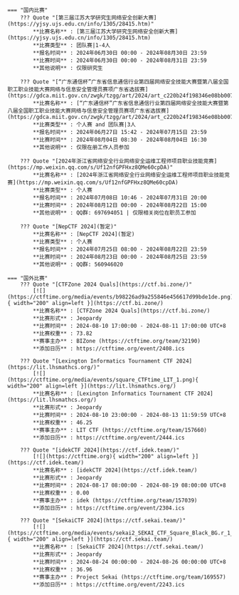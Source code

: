     === "国内比赛"
        ??? Quote "[第三届江苏大学研究生网络安全创新大赛](https://yjsy.ujs.edu.cn/info/1305/28415.htm)"  
            **比赛名称** : [第三届江苏大学研究生网络安全创新大赛](https://yjsy.ujs.edu.cn/info/1305/28415.htm)  
            **比赛类型** : 团队赛|1-4人  
            **报名时间** : 2024年06月30日 00:00 - 2024年08月30日 23:59  
            **比赛时间** : 2024年06月30日 00:00 - 2024年08月31日 23:59  
            **其他说明** : 仅限研究生  
            
        ??? Quote "[“广东通信杯”广东省信息通信行业第四届网络安全技能大赛暨第八届全国职工职业技能大赛网络与信息安全管理员赛项广东省选拔赛](https://gdca.miit.gov.cn/zwgk/tzgg/art/2024/art_c220b24f198346e08bb0074f511a6121.html)"  
            **比赛名称** : [“广东通信杯”广东省信息通信行业第四届网络安全技能大赛暨第八届全国职工职业技能大赛网络与信息安全管理员赛项广东省选拔赛](https://gdca.miit.gov.cn/zwgk/tzgg/art/2024/art_c220b24f198346e08bb0074f511a6121.html)  
            **比赛类型** : 个人赛 and 团队赛|3人  
            **报名时间** : 2024年06月27日 15:42 - 2024年07月15日 23:59  
            **比赛时间** : 2024年08月04日 08:30 - 2024年08月04日 16:30  
            **其他说明** : 仅限在册工作人员参加  
            
        ??? Quote "[2024年浙江省网络安全行业网络安全运维工程师项目职业技能竞赛](https://mp.weixin.qq.com/s/Uf12nfGPFHxz8QMe60cpDA)"  
            **比赛名称** : [2024年浙江省网络安全行业网络安全运维工程师项目职业技能竞赛](https://mp.weixin.qq.com/s/Uf12nfGPFHxz8QMe60cpDA)  
            **比赛类型** : 个人赛  
            **报名时间** : 2024年07月08日 10:46 - 2024年07月31日 20:00  
            **比赛时间** : 2024年08月12日 00:00 - 2024年08月22日 15:00  
            **其他说明** : QQ群: 697694051 | 仅限相关岗位在职员工参加  
            
        ??? Quote "[NepCTF 2024](暂定)"  
            **比赛名称** : [NepCTF 2024](暂定)  
            **比赛类型** : 个人赛  
            **报名时间** : 2024年07月25日 08:00 - 2024年08月22日 23:59  
            **比赛时间** : 2024年08月23日 00:00 - 2024年08月25日 23:59  
            **其他说明** : QQ群: 560946020  
                
    === "国外比赛"
        ??? Quote "[CTFZone 2024 Quals](https://ctf.bi.zone/)"  
            [![](https://ctftime.org/media/events/b98226ad9a255846e456617d99bde1de.png){ width="200" align=left }](https://ctf.bi.zone/)  
            **比赛名称** : [CTFZone 2024 Quals](https://ctf.bi.zone/)  
            **比赛形式** : Jeopardy  
            **比赛时间** : 2024-08-10 17:00:00 - 2024-08-11 17:00:00 UTC+8  
            **比赛权重** : 73.82  
            **赛事主办** : BIZone (https://ctftime.org/team/32190)  
            **添加日历** : https://ctftime.org/event/2408.ics  
            
        ??? Quote "[Lexington Informatics Tournament CTF 2024](https://lit.lhsmathcs.org/)"  
            [![](https://ctftime.org/media/events/square_CTFtime_LIT_1.png){ width="200" align=left }](https://lit.lhsmathcs.org/)  
            **比赛名称** : [Lexington Informatics Tournament CTF 2024](https://lit.lhsmathcs.org/)  
            **比赛形式** : Jeopardy  
            **比赛时间** : 2024-08-10 23:00:00 - 2024-08-13 11:59:59 UTC+8  
            **比赛权重** : 46.25  
            **赛事主办** : LIT CTF (https://ctftime.org/team/157660)  
            **添加日历** : https://ctftime.org/event/2444.ics  
            
        ??? Quote "[idekCTF 2024](https://ctf.idek.team/)"  
            [![](https://ctftime.org){ width="200" align=left }](https://ctf.idek.team/)  
            **比赛名称** : [idekCTF 2024](https://ctf.idek.team/)  
            **比赛形式** : Jeopardy  
            **比赛时间** : 2024-08-17 08:00:00 - 2024-08-19 08:00:00 UTC+8  
            **比赛权重** : 0.00  
            **赛事主办** : idek (https://ctftime.org/team/157039)  
            **添加日历** : https://ctftime.org/event/2304.ics  
            
        ??? Quote "[SekaiCTF 2024](https://ctf.sekai.team/)"  
            [![](https://ctftime.org/media/events/sekai2_SEKAI_CTF_Square_Black_BG.r_1_1.png){ width="200" align=left }](https://ctf.sekai.team/)  
            **比赛名称** : [SekaiCTF 2024](https://ctf.sekai.team/)  
            **比赛形式** : Jeopardy  
            **比赛时间** : 2024-08-24 00:00:00 - 2024-08-26 00:00:00 UTC+8  
            **比赛权重** : 36.96  
            **赛事主办** : Project Sekai (https://ctftime.org/team/169557)  
            **添加日历** : https://ctftime.org/event/2243.ics  
            